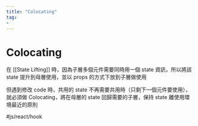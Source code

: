 ```yaml
---
title: "Colocating"
tag: 
- 
---
```

# Colocating
在 [[State Lifting]] 時，因為子層多個元件需要同時用一個 state 資訊，所以將該 state 提升到母層使用，並以 props 的方式下放到子層做使用

但遇到修改 code 時，共用的 state 不再需要共用時（只剩下一個元件要使用），就必須做 Colocating，將在母層的 state 回歸需要的子層，保持 state 離使用環境最近的原則

#js/react/hook